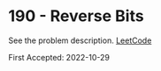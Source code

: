 # 190 - Reverse Bits

See the problem description. [LeetCode][1]

First Accepted: 2022-10-29

[1]: <https://leetcode.com/problems/reverse-bits/description> "Problem Webpage"
